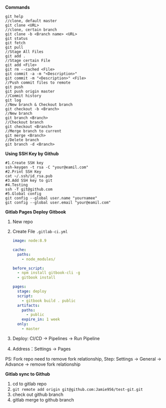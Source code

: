 **Commands**

```shell
git help
//clone, default master
git clone <URL>
//clone, certain branch
git clone -b <Branch name> <URL>
git status
git fetch
git pull
//Stage All Files
git add .
//Stage certain File
git add <File>
git rm --cached <File>
git commit -a -m "<Description>" 
git commit -m "<Description>" <File>
//Push commit files to remote
git push
git push origin master
//Commit history
git log
//New branch & Checkout branch
git checkout -b <Branch>
//New branch
git branch <Branch>
//Checkout branch
git checkout <Branch>
//Merge branch to current
git merge <Branch>
//Delete branch
git branch -d <Branch>
```



**Using SSH Key by Github**

```shell
#1.Create SSH key
ssh-keygen -t rsa -C "your@eamil.com"
#2.Print SSH Key
cat ~/.ssh/id_rsa.pub
#3.Add SSH key to git
#4.Testing
ssh -T git@github.com
#5.Global config
git config --global user.name "yournamee"
git config --global user.email "your@eamil.com"
```



**Gitlab Pages Deploy Gitbook**

1. New repo

2. Create File `.gitlab-ci.yml`

   ```yml
   image: node:8.9
   
   cache:
     paths:
       - node_modules/
   
   before_script:
     - npm install gitbook-cli -g
     - gitbook install
   
   pages:
     stage: deploy
     script:
       - gitbook build . public
     artifacts:
       paths:
         - public
       expire_in: 1 week
     only:
       - master
   ```

3. Deploy: CI/CD -> Pipelines -> Run Pipeline

4. Address：Settings -> Pages

PS: Fork repo need to remove fork relationship, Step: Settings -> General -> Advance -> remove fork relationship



**Gitlab sync to Github**

1. cd to gitlab repo
2. `git remote add origin git@github.com:Jamie956/test-git.git`
3. check out github branch
4. gitlab merge to github branch


